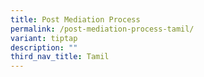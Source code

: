 ```yaml
---
title: Post Mediation Process
permalink: /post-mediation-process-tamil/
variant: tiptap
description: ""
third_nav_title: Tamil
---
```

